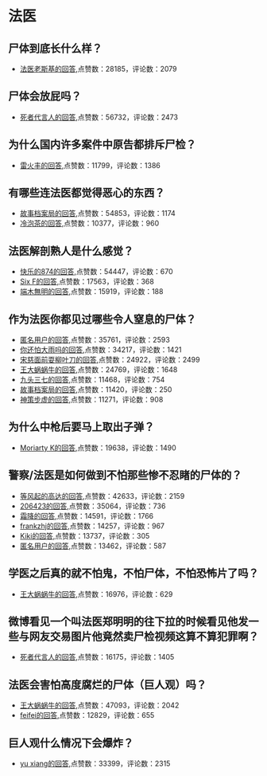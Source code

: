 # 法医
## 尸体到底长什么样？
- [法医老斯基的回答](https://www.zhihu.com/question/374376816/answer/1611014993),点赞数：28185，评论数：2079
## 尸体会放屁吗？
- [死者代言人的回答](https://www.zhihu.com/question/52405677/answer/132177301),点赞数：56732，评论数：2473
## 为什么国内许多案件中原告都排斥尸检？
- [雷火丰的回答](https://www.zhihu.com/question/38358202/answer/-1935699364),点赞数：11799，评论数：1386
## 有哪些连法医都觉得恶心的东西？
- [故事档案局的回答](https://www.zhihu.com/question/60346605/answer/1264283391),点赞数：54853，评论数：1174
- [冷泡茶的回答](https://www.zhihu.com/question/60346605/answer/1345701061),点赞数：10377，评论数：960
## 法医解剖熟人是什么感觉？
- [快乐的874的回答](https://www.zhihu.com/question/318572330/answer/651421556),点赞数：54447，评论数：670
- [Six F的回答](https://www.zhihu.com/question/318572330/answer/661335902),点赞数：17563，评论数：368
- [端木無明的回答](https://www.zhihu.com/question/318572330/answer/659043429),点赞数：15919，评论数：188
## 作为法医你都见过哪些令人窒息的尸体？
- [匿名用户的回答](https://www.zhihu.com/question/312200867/answer/612740368),点赞数：35761，评论数：2593
- [你还怕大雨吗的回答](https://www.zhihu.com/question/312200867/answer/607059381),点赞数：34217，评论数：1421
- [宋慈面前耍柳叶刀的回答](https://www.zhihu.com/question/312200867/answer/639651336),点赞数：24922，评论数：2499
- [王大蜗蜗牛的回答](https://www.zhihu.com/question/312200867/answer/617643349),点赞数：24769，评论数：1648
- [九头三七的回答](https://www.zhihu.com/question/312200867/answer/601110073),点赞数：11468，评论数：754
- [故事档案局的回答](https://www.zhihu.com/question/312200867/answer/1072187294),点赞数：11420，评论数：250
- [神策步虚的回答](https://www.zhihu.com/question/312200867/answer/615921605),点赞数：11271，评论数：908
## 为什么中枪后要马上取出子弹？
- [Moriarty K的回答](https://www.zhihu.com/question/62478640/answer/1130136270),点赞数：19638，评论数：1490
## 警察/法医是如何做到不怕那些惨不忍睹的尸体的？
- [等风起的高达的回答](https://www.zhihu.com/question/20827831/answer/133024481),点赞数：42633，评论数：2159
- [206423的回答](https://www.zhihu.com/question/20827831/answer/327046468),点赞数：35064，评论数：736
- [霜降的回答](https://www.zhihu.com/question/20827831/answer/133452660),点赞数：14591，评论数：1766
- [frankzhj的回答](https://www.zhihu.com/question/20827831/answer/376372564),点赞数：14257，评论数：967
- [Kiki的回答](https://www.zhihu.com/question/20827831/answer/133429504),点赞数：13737，评论数：305
- [匿名用户的回答](https://www.zhihu.com/question/20827831/answer/411292932),点赞数：13462，评论数：587
## 学医之后真的就不怕鬼，不怕尸体，不怕恐怖片了吗？
- [王大蜗蜗牛的回答](https://www.zhihu.com/question/409800129/answer/1404503390),点赞数：16976，评论数：629
## 微博看见一个叫法医郑明明的往下拉的时候看见他发一些与网友交易图片他竟然卖尸检视频这算不算犯罪啊？
- [死者代言人的回答](https://www.zhihu.com/question/53296944/answer/134486104),点赞数：16175，评论数：1405
## 法医会害怕高度腐烂的尸体（巨人观）吗？
- [王大蜗蜗牛的回答](https://www.zhihu.com/question/305261196/answer/559452890),点赞数：47093，评论数：2042
- [feifei的回答](https://www.zhihu.com/question/305261196/answer/1401029902),点赞数：12829，评论数：655
## 巨人观什么情况下会爆炸？
- [yu xiang的回答](https://www.zhihu.com/question/23423482/answer/83120488),点赞数：33399，评论数：2315
